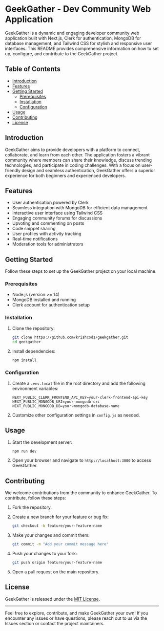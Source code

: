 # GeekGather - Dev Community Web Application

GeekGather is a dynamic and engaging developer community web application built with Next.js, Clerk for authentication, MongoDB for database management, and Tailwind CSS for stylish and responsive user interfaces. This README provides comprehensive information on how to set up, configure, and contribute to the GeekGather project.

## Table of Contents

- [Introduction](#introduction)
- [Features](#features)
- [Getting Started](#getting-started)
  - [Prerequisites](#prerequisites)
  - [Installation](#installation)
  - [Configuration](#configuration)
- [Usage](#usage)
- [Contributing](#contributing)
- [License](#license)

## Introduction

GeekGather aims to provide developers with a platform to connect, collaborate, and learn from each other. The application fosters a vibrant community where members can share their knowledge, discuss trending technologies, and participate in coding challenges. With a focus on user-friendly design and seamless authentication, GeekGather offers a superior experience for both beginners and experienced developers.

## Features

- User authentication powered by Clerk
- Seamless integration with MongoDB for efficient data management
- Interactive user interface using Tailwind CSS
- Engaging community forums for discussions
- Upvoting and commenting on posts
- Code snippet sharing
- User profiles with activity tracking
- Real-time notifications
- Moderation tools for administrators

## Getting Started

Follow these steps to set up the GeekGather project on your local machine.

### Prerequisites

- Node.js (version >= 14)
- MongoDB installed and running
- Clerk account for authentication setup

### Installation

1. Clone the repository:

   ```bash
   git clone https://github.com/krishcodz/geekgather.git
   cd geekgather
   ```

2. Install dependencies:

   ```bash
   npm install
   ```

### Configuration

1. Create a `.env.local` file in the root directory and add the following environment variables:

   ```plaintext
   NEXT_PUBLIC_CLERK_FRONTEND_API_KEY=your-clerk-frontend-api-key
   NEXT_PUBLIC_MONGODB_URI=your-mongodb-uri
   NEXT_PUBLIC_MONGODB_DB=your-mongodb-database-name
   ```

2. Customize other configuration settings in `config.js` as needed.

## Usage

1. Start the development server:

   ```bash
   npm run dev
   ```

2. Open your browser and navigate to `http://localhost:3000` to access GeekGather.

## Contributing

We welcome contributions from the community to enhance GeekGather. To contribute, follow these steps:

1. Fork the repository.

2. Create a new branch for your feature or bug fix:

   ```bash
   git checkout -b feature/your-feature-name
   ```

3. Make your changes and commit them:

   ```bash
   git commit -m "Add your commit message here"
   ```

4. Push your changes to your fork:

   ```bash
   git push origin feature/your-feature-name
   ```

5. Open a pull request on the main repository.

## License

GeekGather is released under the [MIT License](LICENSE).

---

Feel free to explore, contribute, and make GeekGather your own! If you encounter any issues or have questions, please reach out to us via the Issues section or contact the project maintainers.
